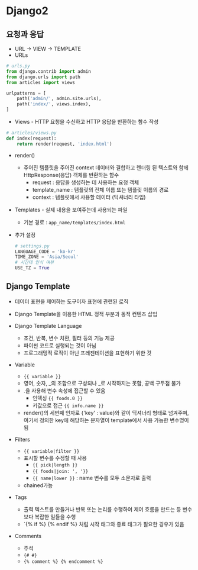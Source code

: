 # Django2

## 요청과 응답

- URL -> VIEW -> TEMPLATE
- URLs

```python
# urls.py
from django.contrib import admin
from django.urls import path
from articles import views

urlpatterns = [
    path('admin/', admin.site.urls),
    path('index/', views.index),
]
```

- Views - HTTP 요청을 수신하고 HTTP 응답을 반환하는 함수 작성

```python
# articles/views.py
def index(request):
    return render(request, 'index.html')
```

- render()

  - 주어진 템플릿을 주어진 context 데이터와 결합하고 렌더링 된 텍스트와 함께 HttpResponse(응답) 객체를 반환하는 함수
    - request : 응답을 생성하는 데 사용하는 요청 객체
    - template_name : 템플릿의 전체 이름 또는 템플릿 이름의 경로
    - context : 템플릿에서 사용할 데이터 (딕셔너리 타입)

- Templates - 실제 내용을 보여주는데 사용되는 파일

  - 기본 경로 : `app_name/templates/index.html`

- 추가 설정

  ```python
  # settings.py
  LANGUAGE_CODE = 'ko-kr'
  TIME_ZONE = 'Asia/Seoul'
  # 시간대 인식 여부
  USE_TZ = True
  ```

## Django Template

- 데이터 표현을 제어하는 도구이자 표현에 관련된 로직
- Django Template을 이용한 HTML 정적 부분과 동적 컨텐츠 삽입
- Django Template Language
  - 조건, 반복, 변수 치환, 필터 등의 기능 제공
  - 파이썬 코드로 실행되는 것이 아님
  - 프로그래밍적 로직이 아닌 프레젠테이션을 표현하기 위한 것

- Variable
  - `{{ variable }}`
  - 영어, 숫자, _의 조합으로 구성되나 _로 시작하지는 못함, 공백 구두점 불가
  - .을 사용해 변수 속성에 접근할 수 있음
    - 인덱싱 `{{ foods.0 }}`
    - 키값으로 접근 `{{ info.name }}`
  - render()의 세번째 인자로 {'key' : value}와 같이 딕셔너리 형태로 넘겨주며, 여기서 정의한 key에 해당하는 문자열이 template에서 사용 가능한 변수명이 됨
- Filters
  - `{{ variable|filter }}`
  - 표시할 변수를 수정할 때 사용
    - `{{ pick|length }}`
    - `{{ foods|join: ', '}}`
    - `{{ name|lower }}` :  name 변수를 모두 소문자로 출력
  - chained가능
- Tags
  - 출력 텍스트를 만들거나 반복 또는 논리를 수행하여 제어 흐름을 만드는 등 변수보다 복잡한 일들을 수행
  - `{% if %} {% endif %} 처럼 시작 태그와 종료 태그가 필요한 경우가 있음
- Comments
  - 주석
  - `{# #}`
  - `{% comment %} {% endcomment %}`